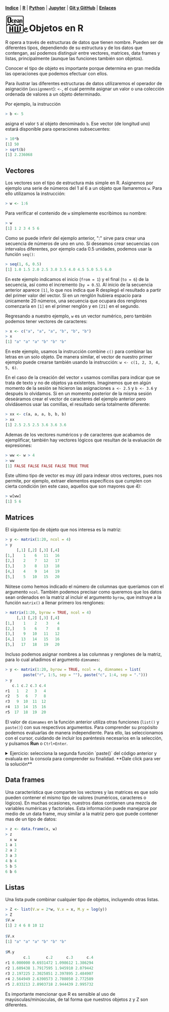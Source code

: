 <p align="left">
<strong><a href="../Indice.md">Indice</a></strong>
|
<strong><a href="../Intro-a-R/R.md">R</a></strong>
|
<strong><a href="../Intro-a-Python/Python.md">Python</a></strong>
|
<strong><a href="../Intro-a-Jupyter/Jupyter.md">Jupyter</a></strong>
|
<strong><a href="../Intro-a-github/Github.md">Git y GitHub</a></strong>
|
<strong><a href="../enlaces.md">Enlaces</a></strong>
</p>

<img     style="float: left;" src="OHWe.png" width=15% height=15%>

# Objetos en R

R opera a través de estructuras de datos que tienen nombre. Pueden ser de diferentes tipos, dependiendo de su estructura y de los datos que contengan, así podemos distinguir entre vectores, matrices, data frames y listas, principalmente (aunque las funciones también son objetos). 

Conocer el tipo de objeto es importante porque determina en gran medida las operaciones que podemos efectuar con ellos.

Para ilustrar las diferentes estructuras de datos utilizaremos el operador de asignación (`assignment`): `<-`, el cual permite asignar un valor o una colección ordenada de valores a un objeto determinado.

Por ejemplo, la instrucción
```r
> b <- 5
```
asigna el valor `5` al objeto denominado `b`. Ese vector (de longitud uno) estará disponible para operaciones subsecuentes:
```r
> 10*b
[1] 50
> sqrt(b)
[1] 2.236068
```
##  Vectores

Los vectores son el tipo de estructura más simple en R. Asignemos por ejemplo una serie de números del 1 al 6 a un objeto que llamaremos `w`. Para ello utilizamos la instrucción:
```r
> w <- 1:6
```
Para verificar el contenido de `w` simplemente escribimos su nombre:
```r
> w
[1] 1 2 3 4 5 6
```
Como se puede inferir del ejemplo anterior, ":" sirve para crear una secuencia de números de uno en uno. Si deseamos crear secuencias con intervalos diferentes, por ejemplo cada 0.5 unidades, podemos usar la función `seq()`:
```r
> seq(1, 6, 0.5)
[1] 1.0 1.5 2.0 2.5 3.0 3.5 4.0 4.5 5.0 5.5 6.0
```
En este ejemplo indicamos el inicio (`from = 1`) y el final (`to = 6`) de la secuencia, así como el incremento (`by = 0.5`). Al inicio de la secuencia anterior aparece `[1]`, lo que nos indica que R desplegó el resultado a partir del primer valor del vector. Si en un renglón hubiera espacio para únicamente 20 números, una secuencia que ocupara dos renglones comenzaría en `[1]` en el primer renglón y en `[21]` en el segundo.

Regresando a nuestro ejemplo, `w` es un vector numérico, pero también podemos tener vectores de caracteres:
```r
> x <- c("a", "a", "a", "b", "b", "b")
> x
[1] "a" "a" "a" "b" "b" "b"
```

En este ejemplo, usamos la instrucción combine `c()` para combinar las letras en un solo objeto. De manera similar, el vector de nuestro primer ejemplo puede crearse también usando la instrucción: `w <- c(1, 2, 3, 4, 5, 6)`. 

En el caso de la creación del vector `x` usamos comillas para indicar que se trata de texto y no de objetos ya existentes. Imaginemos que en algún momento de la sesión se hicieron las asignaciones `a <- 2.5` y `b <- 3.6` y después lo olvidamos. Si en un momento posterior de la misma sesión deseáramos crear el vector de caracteres del ejemplo anterior pero olvidásemos usar las comillas, el resultado sería totalmente diferente:

```r
> xx <- c(a, a, a, b, b, b)
> xx
[1] 2.5 2.5 2.5 3.6 3.6 3.6
```

Ademas de los vectores numéricos y de caracteres que acabamos de ejemplificar, también hay vectores lógicos que resultan de la evaluación de expresiones:

```r
> ww <- w > 4
> ww
[1] FALSE FALSE FALSE FALSE TRUE TRUE
```

Este ultimo tipo de vector es muy útil para indexar otros vectores, pues nos permite, por ejemplo, extraer elementos específicos que cumplen con cierta condición (en este caso, aquellos que son mayores que 4):

```r
> w[ww]
[1] 5 6
```

## Matrices

El siguiente tipo de objeto que nos interesa es la matriz:
```r
> y <- matrix(1:20, ncol = 4)
> y
     [,1] [,2] [,3] [,4]
[1,]    1    6   11   16
[2,]    2    7   12   17
[3,]    3    8   13   18
[4,]    4    9   14   19
[5,]    5   10   15   20
```

Nótese como hemos indicado el número de columnas que queríamos con el argumento `ncol`. También podemos precisar como queremos que los datos sean ordenados en la matriz al incluir el argumento `byrow`, que instruye a la función `matrix()` a llenar primero los renglones:

```r
> matrix(1:20, byrow = TRUE, ncol = 4)
     [,1] [,2] [,3] [,4]
[1,]    1    2    3    4
[2,]    5    6    7    8
[3,]    9   10   11   12
[4,]   13   14   15   16
[5,]   17   18   19   20
```

Incluso podemos asignar nombres a las columnas y renglones de la matriz, para lo cual añadimos el argumento `dimnames`:

```r
> y <- matrix(1:20, byrow = TRUE, ncol = 4, dimnames = list(
        paste("r", 1:5, sep = ""), paste("c", 1:4, sep = ".")))
> y
   c.1 c.2 c.3 c.4
r1   1   2   3   4
r2   5   6   7   8
r3   9  10  11  12
r4  13  14  15  16
r5  17  18  19  20 
```

El valor de `dimnames` en la función anterior utiliza otras funciones (`list()` y `paste()`) con sus respectivos argumentos. Para comprender su propósito podemos evaluarlas de  manera independiente. Para ello, las seleccionamos con el cursor, cuidando de incluir los paréntesis necesarios en la selección, y pulsamos **Run**   o `Ctrl+Enter`.

<details>
<summary>Ejercicio: selecciona la segunda función `paste()` del código anterior y evaluala en la consola para comprender su finalidad. **Dale click para ver la solución**</summary>
     
 ```r
> paste("c", 1:4, sep = ".")
[1] "c.1" "c.2" "c.3" "c.4"
```
     
</details>

## Data frames

Una característica que comparten los vectores y las matrices es que solo pueden contener el mismo tipo de valores (numéricos, caracteres o lógicos). En muchas ocasiones, nuestros datos contienen una mezcla de variables numéricas y factoriales. Esta información puede manejarse por medio de un data frame, muy similar a la matriz pero que puede contener mas de un tipo de datos:

```r
> z <- data.frame(x, w)
> z
  x w
1 a 1
2 a 2
3 a 3
4 b 4
5 b 5
6 b 6
```

## Listas

Una lista pude combinar cualquier tipo de objetos, incluyendo otras listas.
```r
> Z <- list(V.w = 2*w, V.x = x, M.y = log(y))
> Z
$V.w
[1] 2 4 6 8 10 12

$V.x
[1] "a" "a" "a" "b" "b" "b"

$M.y
        c.1       c.2      c.3      c.4
r1 0.000000 0.6931472 1.098612 1.386294
r2 1.609438 1.7917595 1.945910 2.079442
r3 2.197225 2.3025851 2.397895 2.484907
r4 2.564949 2.6390573 2.708050 2.772589
r5 2.833213 2.8903718 2.944439 2.995732
```

Es importante mencionar que R es sensible al uso de mayúsculas/minúsculas, de tal forma que nuestros objetos z y Z son diferentes.
